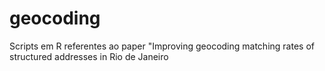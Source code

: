 # geocoding
Scripts em R referentes ao paper "Improving geocoding matching rates of structured addresses in Rio de Janeiro
